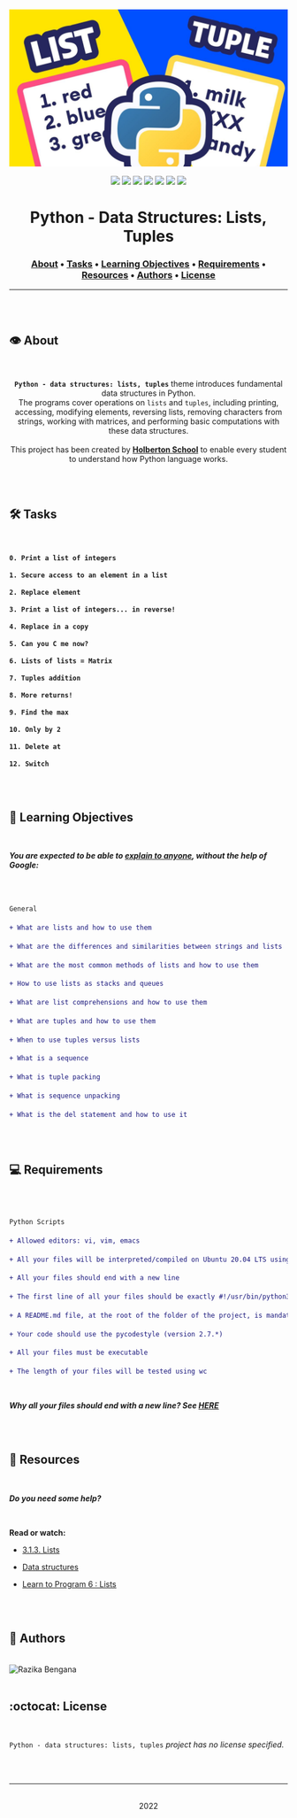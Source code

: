 <div align="center">
<br>

![Data_structures.png](README-image/data_structures.png)

</div>


<p align="center">
<img src="https://img.shields.io/badge/-PYTHON-yellow">
<img src="https://img.shields.io/badge/-Linux-lightgrey">
<img src="https://img.shields.io/badge/-WSL-brown">
<img src="https://img.shields.io/badge/-Ubuntu%2020.04.4%20LTS-orange">
<img src="https://img.shields.io/badge/-JetBrains-blue">
<img src="https://img.shields.io/badge/-Holberton%20School-red">
<img src="https://img.shields.io/badge/License-not%20specified-brightgreen">
</p>


<h1 align="center"> Python - Data Structures: Lists, Tuples </h1>


<h3 align="center">
<a href="https://github.com/RazikaBengana/holbertonschool-higher_level_programming/tree/main/python-data_structures#eye-about">About</a> •
<a href="https://github.com/RazikaBengana/holbertonschool-higher_level_programming/tree/main/python-data_structures#hammer_and_wrench-tasks">Tasks</a> •
<a href="https://github.com/RazikaBengana/holbertonschool-higher_level_programming/tree/main/python-data_structures#memo-learning-objectives">Learning Objectives</a> •
<a href="https://github.com/RazikaBengana/holbertonschool-higher_level_programming/tree/main/python-data_structures#computer-requirements">Requirements</a> •
<a href="https://github.com/RazikaBengana/holbertonschool-higher_level_programming/tree/main/python-data_structures#mag_right-resources">Resources</a> •
<a href="https://github.com/RazikaBengana/holbertonschool-higher_level_programming/tree/main/python-data_structures#bust_in_silhouette-authors">Authors</a> •
<a href="https://github.com/RazikaBengana/holbertonschool-higher_level_programming/tree/main/python-data_structures#octocat-license">License</a>
</h3>

---

<!-- ------------------------------------------------------------------------------------------------- -->

<br>
<br>

## :eye: About

<br>

<div align="center">

**`Python - data structures: lists, tuples`** theme introduces fundamental data structures in Python.
<br>
The programs cover operations on `lists` and `tuples`, including printing, accessing, modifying elements, reversing lists, removing characters from strings, working with matrices, and performing basic computations with these data structures.
<br>
<br>
This project has been created by **[Holberton School](https://www.holbertonschool.com/about-holberton)** to enable every student to understand how Python language works.

</div>

<br>
<br>

<!-- ------------------------------------------------------------------------------------------------- -->

## :hammer_and_wrench: Tasks

<br>

**`0. Print a list of integers`**

**`1. Secure access to an element in a list`**

**`2. Replace element`**

**`3. Print a list of integers... in reverse!`**

**`4. Replace in a copy`**

**`5. Can you C me now?`**

**`6. Lists of lists = Matrix`**

**`7. Tuples addition`**

**`8. More returns!`**

**`9. Find the max`**

**`10. Only by 2`**

**`11. Delete at`**

**`12. Switch`**

<br>
<br>

<!-- ------------------------------------------------------------------------------------------------- -->

## :memo: Learning Objectives

<br>

**_You are expected to be able to [explain to anyone](https://fs.blog/feynman-learning-technique/), without the help of Google:_**

<br>

```diff

General

+ What are lists and how to use them

+ What are the differences and similarities between strings and lists

+ What are the most common methods of lists and how to use them

+ How to use lists as stacks and queues

+ What are list comprehensions and how to use them

+ What are tuples and how to use them

+ When to use tuples versus lists

+ What is a sequence

+ What is tuple packing

+ What is sequence unpacking

+ What is the del statement and how to use it

```

<br>
<br>

<!-- ------------------------------------------------------------------------------------------------- -->

## :computer: Requirements

<br>

```diff

Python Scripts

+ Allowed editors: vi, vim, emacs

+ All your files will be interpreted/compiled on Ubuntu 20.04 LTS using python3 (version 3.8.5)

+ All your files should end with a new line

+ The first line of all your files should be exactly #!/usr/bin/python3

+ A README.md file, at the root of the folder of the project, is mandatory

+ Your code should use the pycodestyle (version 2.7.*)

+ All your files must be executable

+ The length of your files will be tested using wc

```

<br>

**_Why all your files should end with a new line? See [HERE](https://unix.stackexchange.com/questions/18743/whats-the-point-in-adding-a-new-line-to-the-end-of-a-file/18789)_**

<br>
<br>

<!-- ------------------------------------------------------------------------------------------------- -->

## :mag_right: Resources

<br>

**_Do you need some help?_**

<br>

**Read or watch:**

* [3.1.3. Lists](https://docs.python.org/3/tutorial/introduction.html#lists)

* [Data structures](https://docs.python.org/3/tutorial/datastructures.html)

* [Learn to Program 6 : Lists](https://www.youtube.com/watch?v=A1HUzrvS-Pw)

<br>
<br>

<!-- ------------------------------------------------------------------------------------------------- -->

## :bust_in_silhouette: Authors

<br>

<img src="https://img.shields.io/badge/Razika%20Bengana-darkblue" alt="Razika Bengana" width="120">

<br>
<br>

<!-- ------------------------------------------------------------------------------------------------- -->

## :octocat: License

<br>

```Python - data structures: lists, tuples``` _project has no license specified._

<br>
<br>

---

<p align="center"><br>2022</p>